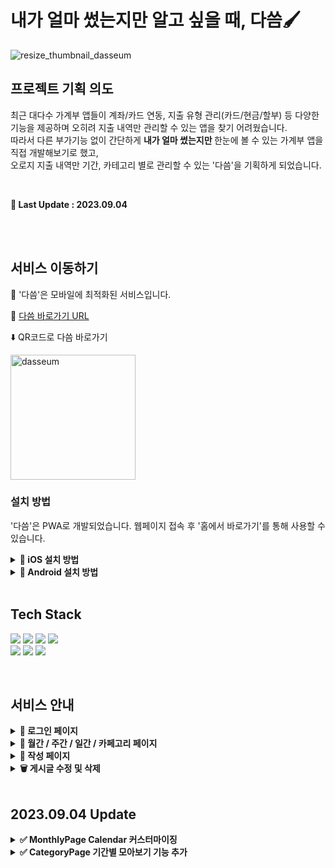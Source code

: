 # 내가 얼마 썼는지만 알고 싶을 때, 다씀🖌️

<div>
 
 ![resize_thumbnail_dasseum](https://user-images.githubusercontent.com/69451758/225200431-0b662619-ad16-4104-8f49-10d971712c38.png)
 
</div>

## 프로젝트 기획 의도 

<p>
최근 대다수 가계부 앱들이 계좌/카드 연동, 지출 유형 관리(카드/현금/할부) 등 다양한 기능을 제공하며 오히려 지출 내역만 관리할 수 있는 앱을 찾기 어려웠습니다. <br />
따라서 다른 부가기능 없이 간단하게 <b> 내가 얼마 썼는지만 </b> 한눈에 볼 수 있는 가계부 앱을 직접 개발해보기로 했고, <br />
오로지 지출 내역만 기간, 카테고리 별로 관리할 수 있는 '다씀'을 기획하게 되었습니다.
</p>

<br />

<b>🚧 Last Update : 2023.09.04</b>

<br />
<br />

## 서비스 이동하기

🚨 '다씀'은 모바일에 최적화된 서비스입니다. 
 
🔗 [다씀 바로가기 URL](https://green9930.github.io/mdiary)  
  
⬇️ QR코드로 다씀 바로가기  
  
<img src="https://user-images.githubusercontent.com/69451758/224851439-efd5d8d6-c181-4fde-9bd0-b9b9ff4bc7e4.png" alt="dasseum" width="200px" height="200px" />  


### 설치 방법

'다씀'은 PWA로 개발되었습니다. 웹페이지 접속 후 '홈에서 바로가기'를 통해 사용할 수 있습니다.  

<details>

 <summary>
  <b>📱 iOS 설치 방법</b> 
 </summary>

 <br />

 ![ios01](https://user-images.githubusercontent.com/69451758/224860521-41c9e9b3-49e4-4e29-b77a-8717f9a14635.jpg) |![ios02](https://user-images.githubusercontent.com/69451758/224860523-eb0b4334-1ad3-40a6-b116-9dbd27c7a18f.jpg) | ![ios03](https://user-images.githubusercontent.com/69451758/224860526-467673a5-0d3b-4aac-b7b4-20f04558a6c4.jpg) 
--- | --- | --- |

</details>
<details>

 <summary>
  <b>📱 Android 설치 방법</b> 
 </summary>

 <br />

 ![android01](https://user-images.githubusercontent.com/69451758/224860509-a1d2ea71-69b5-44ce-bb3d-9f960fc3124c.jpg) |![android02](https://user-images.githubusercontent.com/69451758/224860514-6f42b1f7-67e9-4905-b1c7-6bf1d2c9d643.jpg) | ![android03](https://user-images.githubusercontent.com/69451758/224860518-9eb797f0-6547-4cf6-b9f8-52af9c428732.JPG) | ![android04](https://user-images.githubusercontent.com/69451758/224860520-ee1017e5-30e3-4eed-82a1-d570259d3260.JPG) 
--- | --- | --- | --- |

</details>

<br />

## Tech Stack
<p>
  <img src="https://img.shields.io/badge/React-61DAFB?style=for-the-badge&logo=React&logoColor=black">
  <img src="https://img.shields.io/badge/TypeScript-3178C6?style=for-the-badge&logo=typescript&logoColor=white">
  <img src="https://img.shields.io/badge/redux toolkit-764ABC?style=for-the-badge&logo=redux&logoColor=white">
  <img src="https://img.shields.io/badge/firebase-2E77BC?style=for-the-badge&logo=firebase&logoColor=white">
<br />
 <img src="https://img.shields.io/badge/React Router-CA4245?style=for-the-badge&logo=React Router&logoColor=white">
 <img src="https://img.shields.io/badge/Styled Components-DB7093?style=for-the-badge&logo=styledComponents&logoColor=white">
 <img src="https://img.shields.io/badge/gh pages-%23121011.svg?style=for-the-badge&logo=github&logoColor=white">
</p>

<br />

## 서비스 안내

<details>
  
  <summary><b>🔐 로그인 페이지</b></summary>
  <br />
 
  <div style="display: flex">  
    <img src="https://user-images.githubusercontent.com/69451758/224855576-b1da1085-4131-4475-a88b-666d3cdb08c3.PNG" alt="dasseum" width="300px" />
  </div>

  - firebase Google 소셜로그인을 통해 이용할 수 있습니다.  
  - 회원가입 전, '체험해보기'를 통해 서비스를 미리 이용해 볼 수 있습니다. 
  
</details>
<details>
  
  <summary><b>📆 월간 / 주간 / 일간 / 카페고리 페이지</b></summary>
  <br />

  ![write01](https://user-images.githubusercontent.com/69451758/224855580-d92716fb-84a5-46f3-ab9b-7fa68dd957c9.PNG) |![write02](https://user-images.githubusercontent.com/69451758/224855583-b192bd65-2364-4e64-8db0-86e584fa42d8.PNG) | ![write03](https://user-images.githubusercontent.com/69451758/224855585-9832006c-5be3-4fe5-9ed4-f5bf2d65916c.PNG) | ![read04](https://user-images.githubusercontent.com/69451758/224855586-d4a3b778-0c39-4bf6-bc6f-c664238561f5.PNG) 
 --- | --- | --- | --- |
 
  - 내가 쓴 내역을 월간, 주간, 일간, 카테고리별로 묶어서 한 눈에 볼 수 있습니다.   
  - 각 페이지별로 총 지출액과 세부내역을 함께 확인할 수 있습니다.  
  
</details>
<details>

  <summary><b>💸 작성 페이지</b></summary>
  <br />
 
  ![write01](https://user-images.githubusercontent.com/69451758/224855588-917c9c51-ec2c-409b-bd15-1e20f5a93fd2.PNG) |![write02](https://user-images.githubusercontent.com/69451758/224855591-1d1ed5ec-0b97-4805-8951-b4a337911864.PNG) | ![write03](https://user-images.githubusercontent.com/69451758/224855593-04e218e3-d565-47bd-a9aa-d58404751cb1.PNG) 
 --- | --- | --- |

  - 지출 내역을 작성할 수 있습니다.  
  
</details>
<details>

  <summary><b>🗑️ 게시글 수정 및 삭제</b></summary>
  <br />
 
  ![edit01](https://user-images.githubusercontent.com/69451758/224855594-15b1d1e1-ed03-4eac-949f-1d69ab46b2ec.PNG) | ![edit02](https://user-images.githubusercontent.com/69451758/224855596-988580c2-f4db-4881-8f14-0335cd0efb2d.PNG) | ![edit03](https://user-images.githubusercontent.com/69451758/224855599-304844ff-16a7-4e10-8264-0ccb7e68b9ac.PNG) 
--- | --- | --- |

  - 게시글 상세보기 모달에서 수정 및 삭제할 수 있습니다.  

</details>

<br />

## 2023.09.04 Update

<details>
   <summary><b>✅ MonthlyPage Calendar 커스터마이징</b></summary>
   <br />

   <p>
    <b>💡 변경 이유</b> <br />
   기존에는 react-calendar 라이브러리를 사용해 디자인을 일부 커스텀하여 사용했습니다. <br />
   하지만 원하는 구간 이동, 지출 내역 관리 등의 기능 구현과 디자인 커스텀에 불편함이 많아 달력을 직접 제작하며 UI도 일부 변경하였습니다. <br />
   </p>

   
   ➡️ [react 라이브러리 없이 달력 만들기](https://velog.io/@green9930/react-%EB%9D%BC%EC%9D%B4%EB%B8%8C%EB%9F%AC%EB%A6%AC-%EC%97%86%EC%9D%B4-%EB%8B%AC%EB%A0%A5-%EB%A7%8C%EB%93%A4%EA%B8%B0)
   
   <br />

   ![monthly01](https://github.com/green9930/mdiary/assets/69451758/72d0f949-cbac-483c-86e0-ebe7cd35ea03) | ![monthly02](https://github.com/green9930/mdiary/assets/69451758/908b4750-3192-4f76-8132-1d6c30542f82) | ![monthly03](https://github.com/green9930/mdiary/assets/69451758/dfff2358-f690-40bf-b39b-893aa91b7fa2)
   --- | --- | --- |

</details>
<details>
   <summary><b>✅ CategoryPage 기간별 모아보기 기능 추가</b></summary>
   <br />

   <p>
    <b>💡 변경 이유</b> <br />
   기존에는 전체 기간 내에서 카테고리 별로 필터링하여 지출 내역을 확인할 수 있었습니다. <br />
   달마다 구분선을 넣어 내역을 월별로 확인할 수 있었지만 전체 지출 금액 표시는 전체 기간이 기준이었기 때문에 소비 습관 판단에 효용성이 낮았습니다. <br />
   따라서 카테고리와 기간을 모두 선택할 수 있도록 하여 원하는 기간의 특정 카테고리 지출 내역을 모아 볼 수 있도록 개선했습니다. <br />
   </p>
 
  ![IMG_3307](https://github.com/green9930/mdiary/assets/69451758/fd968d26-5e70-4469-9167-8f13c5a890da) | ![IMG_3306](https://github.com/green9930/mdiary/assets/69451758/b23c4adb-4cc2-433c-8fe3-c3e78911ceba) | ![IMG_3305](https://github.com/green9930/mdiary/assets/69451758/af71ff71-8f14-4f61-b5ee-918dbada94ed) | ![IMG_3304](https://github.com/green9930/mdiary/assets/69451758/7a91c214-b02a-47af-bb52-6cac5e775e91)
   --- | --- | --- | --- |
 
</details>

<br />
<br />

